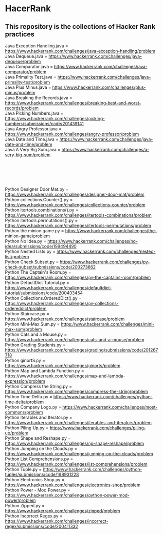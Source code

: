 # HacerRank
## This repository is the collections of Hacker Rank practices


Java Exception Handling.java = https://www.hackerrank.com/challenges/java-exception-handling/problem<br>
Java Dequeue.java = https://www.hackerrank.com/challenges/java-dequeue/problem<br>
Java Comparator.java = https://www.hackerrank.com/challenges/java-comparator/problem<br>
Java Primality Test.java = https://www.hackerrank.com/challenges/java-primality-test/problem<br>
Java Plus Minus.java = https://www.hackerrank.com/challenges/plus-minus/problem<br>
Java Breaking the Records.java = https://www.hackerrank.com/challenges/breaking-best-and-worst-records/problem<br>
Java Picking Numbers.java = https://www.hackerrank.com/challenges/picking-numbers/submissions/code/201439141<br>
Java Angry Professor.java = https://www.hackerrank.com/challenges/angry-professor/problem<br>
Java Date and Time.java = https://www.hackerrank.com/challenges/java-date-and-time/problem<br>
Java A Very Big Sum.java = https://www.hackerrank.com/challenges/a-very-big-sum/problem<br>

<br>
<br>
<br>
<br>

Python Designer Door Mat.py = https://www.hackerrank.com/challenges/designer-door-mat/problem<br>
Python collections.Counter().py = https://www.hackerrank.com/challenges/collections-counter/problem<br>
Python itertools.combinations().py = https://www.hackerrank.com/challenges/itertools-combinations/problem<br>
Python itertools.permutations().py = https://www.hackerrank.com/challenges/itertools-permutations/problem<br>
Python the minion game.py = https://www.hackerrank.com/challenges/the-minion-game/problem<br>
Python No Idea.py = https://www.hackerrank.com/challenges/no-idea/submissions/code/199494490<br>
Python Nested Lists.py = https://www.hackerrank.com/challenges/nested-list/problem<br>
Python Check Subset.py = https://www.hackerrank.com/challenges/py-check-subset/submissions/code/200273662<br>
Python The Captain's Room.py = https://www.hackerrank.com/challenges/py-the-captains-room/problem<br>
Python DefaultDict Tutorial.py = https://www.hackerrank.com/challenges/defaultdict-tutorial/submissions/code/200403454<br>
Python Collections.OrderedDict().py = https://www.hackerrank.com/challenges/py-collections-ordereddict/problem<br>
Python Staircase.py = https://www.hackerrank.com/challenges/staircase/problem<br>
Python Mini-Max Sum.py = https://www.hackerrank.com/challenges/mini-max-sum/problem<br>
Python Cats and a Mouse.py = https://www.hackerrank.com/challenges/cats-and-a-mouse/problem<br>
Python Grading Students.py = https://www.hackerrank.com/challenges/grading/submissions/code/201267718<br>
Python ginortS.py = https://www.hackerrank.com/challenges/ginorts/problem<br>
Python Map and Lambda Function.py = https://www.hackerrank.com/challenges/map-and-lambda-expression/problem<br>
Python Compress the String.py = https://www.hackerrank.com/challenges/compress-the-string/problem<br>
Python Time Delta.py = https://www.hackerrank.com/challenges/python-time-delta/problem<br>
Python Company Logo.py = https://www.hackerrank.com/challenges/most-commons/problem<br>
Python Iterables and Iterator.py = https://www.hackerrank.com/challenges/iterables-and-iterators/problem<br>
Python Piling Up.py = https://www.hackerrank.com/challenges/piling-up/problem<br>
Python Shape and Reshape.py = https://www.hackerrank.com/challenges/np-shape-reshape/problem<br>
Python Jumping on the Clouds.py = https://www.hackerrank.com/challenges/jumping-on-the-clouds/problem<br>
Python List Comprehensions.py = https://www.hackerrank.com/challenges/list-comprehensions/problem<br>
Python Tuple.py = https://www.hackerrank.com/challenges/python-tuples/submissions/code/198931228<br>
Python Electronics Shop.py = https://www.hackerrank.com/challenges/electronics-shop/problem<br>
Python Power - Mod Power.py = https://www.hackerrank.com/challenges/python-power-mod-power/problem<br>
Python Zipped.py = https://www.hackerrank.com/challenges/zipped/problem<br>
Python Incorrect Regex.py = https://www.hackerrank.com/challenges/incorrect-regex/submissions/code/200411332<br>



